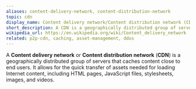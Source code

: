 ```yaml
---
aliases: content-delivery-network, content-distribution-network
topic: cdn
display_name: Content delivery network/Content distribution network (CDN)
short_description: A CDN is a geographically distributed group of servers that caches content close to end users.
wikipedia_url: https://en.wikipedia.org/wiki/Content_delivery_network
related: p2p-cdn, caching, asset-management, ddos
---
```

A **Content delivery network** or **Content distribution network** (**CDN**) is a geographically distributed group of servers that caches content close to end users. It allows for the quick transfer of assets needed for loading Internet content, including HTML pages, JavaScript files, stylesheets, images, and videos. 

